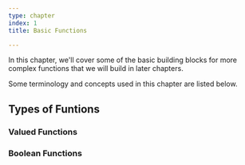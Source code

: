 ```yaml
---
type: chapter
index: 1
title: Basic Functions

---
```


In this chapter, we'll cover some of the basic building blocks for more complex functions that we will build in later chapters.

Some terminology and concepts used in this chapter are listed below.

## Types of Funtions

### Valued Functions


### Boolean Functions
<!--stackedit_data:
eyJoaXN0b3J5IjpbMTc3MTEzNTYzM119
-->